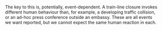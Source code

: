 The key to this is, potentially, event-dependent. A train-line closure invokes different human behaviour than, for example, a developing traffic collision, or an ad-hoc press conference outside an embassy. These are all events we want reported, but we cannot expect the same human reaction in each.